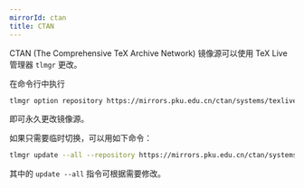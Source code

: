 ```yaml
---
mirrorId: ctan
title: CTAN
---
```


CTAN (The Comprehensive TeX Archive Network) 镜像源可以使用 TeX Live 管理器 `tlmgr` 更改。

在命令行中执行

```bash
tlmgr option repository https://mirrors.pku.edu.cn/ctan/systems/texlive/tlnet
```

即可永久更改镜像源。

如果只需要临时切换，可以用如下命令：

```bash
tlmgr update --all --repository https://mirrors.pku.edu.cn/ctan/systems/texlive/tlnet
```

其中的 `update --all` 指令可根据需要修改。
